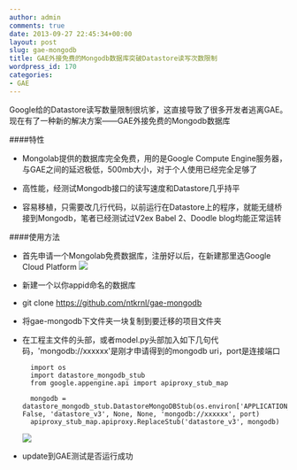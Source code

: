 ```yaml
---
author: admin
comments: true
date: 2013-09-27 22:45:34+00:00
layout: post
slug: gae-mongodb
title: GAE外接免费的Mongodb数据库突破Datastore读写次数限制
wordpress_id: 170
categories:
- GAE
---
```

Google给的Datastore读写数量限制很坑爹，这直接导致了很多开发者逃离GAE。现在有了一种新的解决方案——GAE外接免费的Mongodb数据库

####特性


- Mongolab提供的数据库完全免费，用的是Google Compute Engine服务器，与GAE之间的延迟极低，500mb大小，对于个人使用已经完全足够了


- 高性能，经测试Mongodb接口的读写速度和Datastore几乎持平


- 容易移植，只需要改几行代码，以前运行在Datastore上的程序，就能无缝桥接到Mongodb，笔者已经测试过V2ex Babel 2、Doodle blog均能正常运转

####使用方法


- 首先申请一个Mongolab免费数据库，注册好以后，在新建那里选Google Cloud Platform 
![](http://ww2.sinaimg.cn/large/7dea1af1tw1e91fmx1x8jj20kq0n2wgb.jpg)


- 新建一个以你appid命名的数据库


- git clone https://github.com/ntkrnl/gae-mongodb


- 将gae-mongodb下文件夹一块复制到要迁移的项目文件夹


- 在工程主文件的头部，或者model.py头部加入如下几句代码，'mongodb://xxxxxx'是刚才申请得到的mongodb uri，port是连接端口

    	import os
    	import datastore_mongodb_stub
    	from google.appengine.api import apiproxy_stub_map
    
    	mongodb = datastore_mongodb_stub.DatastoreMongoDBStub(os.environ['APPLICATION_ID'], False, 'datastore_v3', None, None, 'mongodb://xxxxxx', port)
    	apiproxy_stub_map.apiproxy.ReplaceStub('datastore_v3', mongodb)

	![](http://ww3.sinaimg.cn/large/7dea1af1tw1e91fmvcf2oj20n20os0vp.jpg)


- update到GAE测试是否运行成功



